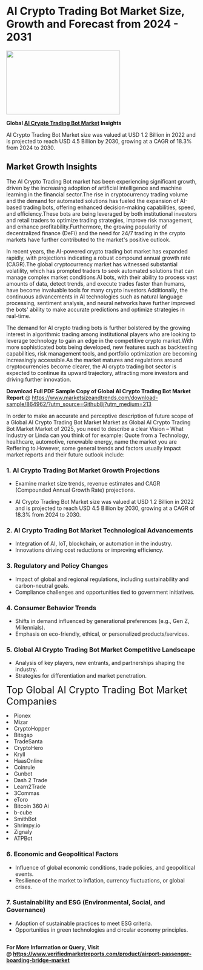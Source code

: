 <H1>AI Crypto Trading Bot Market Size, Growth and Forecast from 2024 - 2031</H1><img class="aligncenter size-medium wp-image-584254" src="https://thirdeyenews.in/wp-content/uploads/2024/09/Global-Market-Research-300x168.jpeg" alt="" width="300" height="168" /><p><strong>Global&nbsp;<a href="https://www.marketsizeandtrends.com/download-sample/864962/?utm_source=Github8j?utm_medium=213">AI Crypto Trading Bot Market</a> Insights</strong></p><p>AI Crypto Trading Bot Market size was valued at USD 1.2 Billion in 2022 and is projected to reach USD 4.5 Billion by 2030, growing at a CAGR of 18.3% from 2024 to 2030.</p><p><h2>Market Growth Insights</h2> <p>The AI Crypto Trading Bot market has been experiencing significant growth, driven by the increasing adoption of artificial intelligence and machine learning in the financial sector.The rise in cryptocurrency trading volume and the demand for automated solutions has fueled the expansion of AI-based trading bots, offering enhanced decision-making capabilities, speed, and efficiency.These bots are being leveraged by both institutional investors and retail traders to optimize trading strategies, improve risk management, and enhance profitability.Furthermore, the growing popularity of decentralized finance (DeFi) and the need for 24/7 trading in the crypto markets have further contributed to the market's positive outlook.</p> <p>In recent years, the AI-powered crypto trading bot market has expanded rapidly, with projections indicating a robust compound annual growth rate (CAGR).The global cryptocurrency market has witnessed substantial volatility, which has prompted traders to seek automated solutions that can manage complex market conditions.AI bots, with their ability to process vast amounts of data, detect trends, and execute trades faster than humans, have become invaluable tools for many crypto investors.Additionally, the continuous advancements in AI technologies such as natural language processing, sentiment analysis, and neural networks have further improved the bots' ability to make accurate predictions and optimize strategies in real-time.</p> <p>The demand for AI crypto trading bots is further bolstered by the growing interest in algorithmic trading among institutional players who are looking to leverage technology to gain an edge in the competitive crypto market.With more sophisticated bots being developed, new features such as backtesting capabilities, risk management tools, and portfolio optimization are becoming increasingly accessible.As the market matures and regulations around cryptocurrencies become clearer, the AI crypto trading bot sector is expected to continue its upward trajectory, attracting more investors and driving further innovation.</p> <p><span class=""><strong>Download Full PDF Sample Copy of Global AI Crypto Trading Bot Market Report</strong> @ <a href="https://www.marketsizeandtrends.com/download-sample/864962/?utm_source=Github8j?utm_medium=213" target="_blank">https://www.marketsizeandtrends.com/download-sample/864962/?utm_source=Github8j?utm_medium=213</a></span></p><p>In order to make an accurate and perceptive description of future scope of a Global&nbsp;AI Crypto Trading Bot Market Market as Global&nbsp;AI Crypto Trading Bot Market Market of 2025, you need to describe a clear Vision &ndash; What Industry or Linda can you think of for example: Quote from a Technology, healthcare, automotive, renewable energy, name the market you are Reffering to.However, some general trends and factors usually impact market reports and their future outlook include:</p><h3>1.&nbsp;<strong>AI Crypto Trading Bot Market Growth Projections</strong></h3><ul><li>Examine market size trends, revenue estimates and CAGR (Compounded Annual Growth Rate) projections.</li><li><p>AI Crypto Trading Bot Market size was valued at USD 1.2 Billion in 2022 and is projected to reach USD 4.5 Billion by 2030, growing at a CAGR of 18.3% from 2024 to 2030.</p></li></ul><h3>2.&nbsp;<strong>AI Crypto Trading Bot Market Technological Advancements</strong></h3><ul><li>Integration of AI, IoT, blockchain, or automation in the industry.</li><li>Innovations driving cost reductions or improving efficiency.</li></ul><h3>3.&nbsp;<strong>Regulatory and Policy Changes</strong></h3><ul><li>Impact of global and regional regulations, including sustainability and carbon-neutral goals.</li><li>Compliance challenges and opportunities tied to government initiatives.</li></ul><h3>4.&nbsp;<strong>Consumer Behavior Trends</strong></h3><ul><li>Shifts in demand influenced by generational preferences (e.g., Gen Z, Millennials).</li><li>Emphasis on eco-friendly, ethical, or personalized products/services.</li></ul><h3>5.&nbsp;<strong>Global AI Crypto Trading Bot Market Competitive Landscape</strong></h3><ul><li>Analysis of key players, new entrants, and partnerships shaping the industry.</li><li>Strategies for differentiation and market penetration.</li></ul><p data-pm-slice="1 1 []"><span style="color: inherit; font-family: inherit; font-size: 25px;">Top Global AI Crypto Trading Bot Market Companies</span></p><div class="" data-test-id=""><p><li>Pionex</li><li> Mizar</li><li> CryptoHopper</li><li> Bitsgap</li><li> TradeSanta</li><li> CryptoHero</li><li> Kryll</li><li> HaasOnline</li><li> Coinrule</li><li> Gunbot</li><li> Dash 2 Trade</li><li> Learn2Trade</li><li> 3Commas</li><li> eToro</li><li> Bitcoin 360 Ai</li><li> b-cube</li><li> SmithBot</li><li> Shrimpy.io</li><li> Zignaly</li><li> ATPBot</li></p></div><h3>6.&nbsp;<strong>Economic and Geopolitical Factors</strong></h3><ul><li>Influence of global economic conditions, trade policies, and geopolitical events.</li><li>Resilience of the market to inflation, currency fluctuations, or global crises.</li></ul><h3>7.&nbsp;<strong>Sustainability and ESG (Environmental, Social, and Governance)</strong></h3><ul><li>Adoption of sustainable practices to meet ESG criteria.</li><li>Opportunities in green technologies and circular economy principles.</li></ul><h2><strong style="font-size: 14px;">For More Information or Query, Visit @&nbsp;</strong><a style="background-color: #ffffff; font-size: 14px;" href="https://www.marketsizeandtrends.com/report/ai-crypto-trading-bot-market/" target="_blank">https://www.verifiedmarketreports.com/product/airport-passenger-boarding-bridge-market</a></h2>